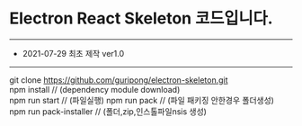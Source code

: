 # Electron React Skeleton 코드입니다.
***
- 2021-07-29 최초 제작 ver1.0
***
git clone https://github.com/guripong/electron-skeleton.git  
npm install  // (dependency module download)  
npm run start // (파일실행)
npm run pack            // (파일 패키징 안한경우 폴더생성)  
npm run pack-installer // (폴더,zip,인스톨파일nsis 생성)  

